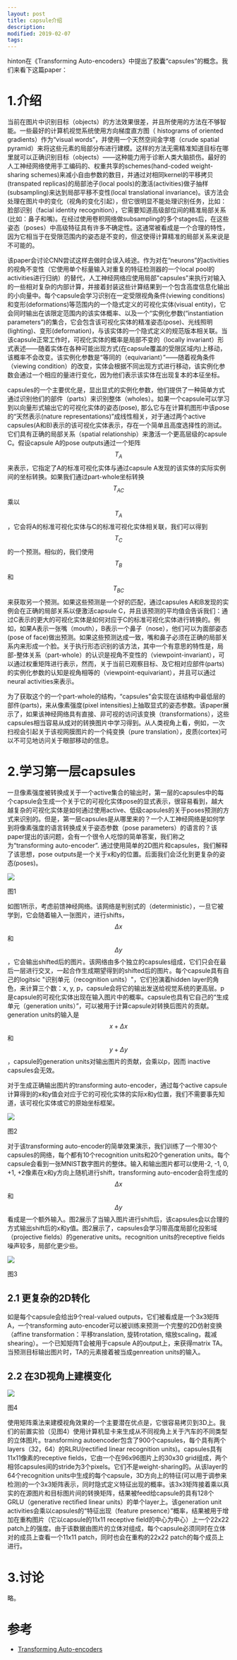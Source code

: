 ```yaml
---
layout: post
title: capsule介绍
description: 
modified: 2019-02-07
tags: 
---
```


hinton在《Transforming Auto-encoders》中提出了胶囊“capsules”的概念。我们来看下这篇paper：

# 1.介绍

当前在图片中识别目标（objects）的方法效果很差，并且所使用的方法在不够智能。一些最好的计算机视觉系统使用方向梯度直方图（ histograms of oriented gradients）作为“visual words”，并使用一个天然空间金字塔（crude spatial pyramid）来将这些元素的局部分布进行建模。这样的方法无需精准知道目标在哪里就可以正确识别目标（objects）——这种能力用于诊断人类大脑损伤。最好的人工神经网络使用手工编码的、权重共享的schemes(hand-coded weight-sharing schemes)来减小自由参数的数目，并通过对相同kernel的平移拷贝(transpated replicas)的局部池子(local pools)的激活(activities)做子抽样(subsampling)来达到局部平移不变性(local translational invariance)。该方法会处理在图片中的变化（视角的变化引起），但它很明显不能处理识别任务，比如：脸部识别（facial identity recognition），它需要知道高级部位间的精准局部关系(比如：鼻子和嘴)。在经过使用卷积网络做subsampling的多个stages后，在这些姿态（poses）中高级特征具有许多不确定性。这通常被看成是一个合理的特性，因为它相当于在受限范围内的姿态是不变的，但这使得计算精准的局部关系来说是不可能的。

该paper会讨论CNN尝试这样去做时会误入岐途。作为对在“neurons”的activities的视角不变性（它使用单个标量输入对重复的特征检测器的一个local pool的activities进行归纳）的替代，人工神经网络应使用局部"capsules"来执行对输入的一些相对复杂的内部计算，并接着封装这些计算结果到一个包含高度信息化输出的小向量中。每个capsule会学习识别在一定受限视角条件(viewing conditions)和变形(deformations)等范围内的一个隐式定义的可视化实体(visual entity)，它会同时输出在该限定范围内的该实体概率、以及一个“实例化参数(“instantiation parameters”)的集合，它会包含该可视化实体的精准姿态(pose)、光线照明(lighting)、变形(deformation)，与该实体的一个隐式定义的规范版本相关联。当该capsule正常工作时，可视化实体的概率是局部不变的（locally invariant）形式表述——随着实体在各种可能出现方式(在capsule覆盖的受限区域内)上移动，该概率不会改变。该实例化参数是“等同的（equivariant）”——随着视角条件（viewing condition）的改变，实体会根据不同出现方式进行移动，该实例化参数会通过一个相应的量进行变化，因为他们表示该实体在出现复本的本征坐标。

capsules的一个主要优化是，显出显式的实例化参数，他们提供了一种简单方式通过识别他们的部件（parts）来识别整体（wholes）。如果一个capsule可以学习到以向量形式输出它的可视化实体的姿态(pose), 那么它与在计算机图形中该pose的“天然表示(nature representations)”成线性相关，对于通过两个active capsules(A和B)表示的该可视化实体表示，存在一个简单且高度选择性的测试。它们具有正确的局部关系（spatial relationship）来激活一个更高层级的capsule C。假设capsule A的pose outputs通过一个矩阵$$T_A$$来表示，它指定了A的标准可视化实体与通过capsule A发现的该实体的实际实例间的坐标转换。如果我们通过part-whole坐标转换$$T_{AC}$$乘以$$T_A$$，它会将A的标准可视化实体与C的标准可视化实体相关联，我们可以得到$$T_C$$的一个预测。相似的，我们使用$$T_B$$和$$T_{BC}$$来获取另一个预测。如果这些预测是一个好的匹配，通过capsules A和B发现的实例会在正确的局部关系以便激活capsule C，并且该预测的平均值会告诉我们：通过C表示的更大的可视化实体是如何对应于C的标准可视化实体进行转换的。例如，如果A表示一张嘴（mouth），B表示一个鼻子（nose），他们可以为面部姿态(pose of face)做出预测。如果这些预测达成一致，嘴和鼻子必须在正确的局部关系内来形成一个脸。关于执行形态识别的该方法，其中一个有意思的特性是，局部-整体关系（part-whole）的认识是视角不变性的（viewpoint-invariant），可以通过权重矩阵进行表示，然而，关于当前已观察目标、及它相对应部件(parts)的实例化参数的认知是视角相等的（viewpoint-equivariant），并且可以通过neural activities来表示。

为了获取这个的一个part-whole的结构，“capsules”会实现在该结构中最低层的部件(parts)，来从像素强度(pixel intensities)上抽取显式的姿态参数。该paper展示了，如果该神经网络具有直接、非可视的访问该变换（transformations），这些capsules相当容易从成对的转换图片中学习得到。从人类视角上看，例如，一次扫视会引起关于该视网膜图片的一个纯变换（pure translation），皮质(cortex)可以不可见地访问关于眼部移动的信息。

# 2.学习第一层capsules

一旦像素强度被转换成关于一个active集合的输出时，第一层的capsules中的每个capsule会生成一个关于它的可视化实体pose的显式表示，很容易看到，越大越复杂的可视化实体是如何通过使用active、低级capsules的关于poses预测的方式来识别的。但是，第一层capsules是从哪里来的？一个人工神经网络是如何学到将像素强度的语言转换成关于姿态参数（pose parameters）的语言的？该paper提出的该问题，会有一个很令人吃惊的简单答案，我们称之为“transforming auto-encoder”. 通过使用简单的2D图片和capsules，我们解释了该思想，pose outputs是一个关于x和y的位置。后面我们会泛化到更复杂的姿态(poses)。

<img src="http://pic.yupoo.com/wangdren23_v/8b8b3db7/28693c02.jpeg">

图1

如图1所示，考虑前馈神经网络。该网络是判别式的（deterministic），一旦它被学到，它会随着输入一张图片，进行shifts，$$\Delta x$$和$$\Delta y$$，它会输出shifted后的图片。该网络由多个独立的capsules组成，它们只会在最后一层进行交叉，一起合作生成期望得到的shifted后的图片。每个capsule具有自己的logitsic "识别单元（recognition units）"，它们扮演着hidden layer的角色，来计算三个数：x, y, p，capsule会将它的输出发送给视觉系统的更高层。p是capsule的可视化实体出现在输入图片中的概率。capsule也具有它自己的“生成单元（generation units）”，可以被用于计算capsule对转换后图片的贡献。generation units的输入是$$x + \Delta x$$和$$y+\Delta y$$，capsule的generation units对输出图片的贡献，会乘以p，因而 inactive capsules会无效。

对于生成正确输出图片的transforming auto-encoder，通过每个active capsule计算得到的x和y值会对应于它的可视化实体的实际x和y位置，我们不需要事先知道，该可视化实体或它的原始坐标框架。

<img src="http://pic.yupoo.com/wangdren23_v/e96453ed/ec62fa25.jpeg">

图2

对于该transforming auto-encoder的简单效果演示，我们训练了一个带30个capsules的网络，每个都有10个recognition units和20个generation units。每个capsule会看到一张MNIST数字图片的整体。输入和输出图片都可以使用-2, -1, 0, +1, +2像素在x和y方向上随机进行shift，transforming auto-encoder会将生成的$$\Delta x$$和$$\Delta y $$看成是一个额外输入。图2展示了当输入图片进行shift后，该capsules会以合理的方式输出shift后的x和y值。图2展示了，capsules会学习带高度局部化投影域（projective fields）的generative units。recognition units的receptive fields噪声较多，局部化更少些。


<img src="http://pic.yupoo.com/wangdren23_v/8df86b59/6d0374d5.jpeg">

图3


## 2.1 更复杂的2D转化

如是每个capsule会给出9个real-valued outputs，它们被看成是一个3x3矩阵A，一个transforming auto-encoder可以被训练来预测一个完整的2D仿射变换（affine transformation：平移translation, 旋转rotation, 缩放scaling，裁减shearing）。一个已知矩阵T会被用于capsule A的output上，来获得matrix TA。当预测目标输出图片时，TA的元素接着被当成genreation units的输入。

## 2.2 在3D视角上建模变化

<img src="http://pic.yupoo.com/wangdren23_v/49955499/e7282795.jpeg">

图4

使用矩阵乘法来建模视角效果的一个主要潜在优点是，它很容易拷贝到3D上。我们的前置实验（见图4）使用计算机显卡来生成从不同视角上关于汽车的不同类型的立体图片。transforming autoencoder包含了900个capsules，每个具有两个layers（32，64）的RLRU(rectified
linear recognition units)。capsules具有11x11像素的receptive fields，它由一个在96x96图片上的30x30 grid组成，两个相邻capsules间的stride为3个pixels。它们不是weight-sharing的。从该layer的64个recognition units中生成的每个capsule，3D方向上的特征(可以用于调参来检测)的一个3x3矩阵表示，同时隐式定义特征出现的概率。该3x3矩阵接着乘以真实的在源图片和目标图片间的转换矩阵，结果被feed给capsule的具有128个GRLU（generative rectified linear units）的单个layer上。该generation unit activities会乘以capsules的“特征出现（feature presence）”概率，结果被用于增加在重构图片（它以capsule的11x11 receptive field的中心为中心）上一个22x22 patch上的强度。由于该数据由图片的立体对组成，每个capsule必须同时在立体对的成员上查看一个11x11 patch，同时也会在重构的22x22 patch的每个成员上进行。

# 3.讨论

略。


# 参考

- [Transforming Auto-encoders](http://www.cs.toronto.edu/~fritz/absps/transauto6.pdf)